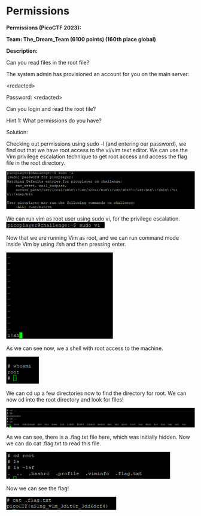 # Permissions

**Permissions (PicoCTF 2023):**

**Team: The\_Dream\_Team (6100 points) (160th place global)**

**Description:**

Can you read files in the root file?

The system admin has provisioned an account for you on the main server:

\<redacted>

Password: \<redacted>

Can you login and read the root file?

Hint 1: What permissions do you have?

Solution:

Checking out permissions using sudo -l (and entering our password), we find out that we have root access to the vi/vim text editor. We can use the Vim privilege escalation technique to get root access and access the flag file in the root directory.

![Command-Line](<../.gitbook/assets/0 (5).png>)

We can run vim as root user using sudo vi, for the privilege escalation. ![](<../.gitbook/assets/1 (2).png>)

Now that we are running Vim as root, and we can run command mode inside Vim by using :!sh and then pressing enter.

![Command-Line](<../.gitbook/assets/2 (1).png>)

As we can see now, we a shell with root access to the machine.

![Command-Line](../.gitbook/assets/3.png)

We can cd up a few directories now to find the directory for root. We can now cd into the root directory and look for files!

![Command-Line](../.gitbook/assets/4.png)

As we can see, there is a .flag.txt file here, which was initially hidden. Now we can do cat .flag.txt to read this file.

![Command-Line](../.gitbook/assets/5.png)

Now we can see the flag!

![Command-Line](../.gitbook/assets/6.png)
